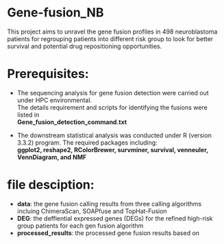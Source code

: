 # Gene-fusion_NB
This project aims to unravel the gene fusion profiles in 498 neuroblastoma patients for regrouping patients into different risk group to look for better survival and potential drug repositioning opportunities.
# Prerequisites:
- The sequencing analysis for gene fusion detection were carried out under HPC environmental.<br/>
The details requirement and scripts for identifying the fusions were listed in <br/>
**Gene_fusion_detection_command.txt** 

- The downstream statistical analysis was conducted under R (version 3.3.2) program. 
The required packages including: <br/>
**ggplot2, reshape2, RColorBrewer, survminer, survival, venneuler, VennDiagram, and NMF**

# file desciption: 
- **data**: the gene fusion calling results from three calling algorithms incluing ChimeraScan, SOAPfuse and TopHat-Fusion
- **DEG**: the deffiential expressed genes (DEGs) for the refined high-risk group patients for each gen fusion algorithm
- **processed_results**: the processed gene fusion results based on 

